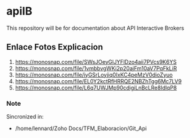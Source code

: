 # apiIB

This repository will be for documentation about API Interactive Brokers


## Enlace Fotos Explicacion

1. https://monosnap.com/file/SWsJOeyGlJYFlDzo4aii7PVcs9K6YS
2. https://monosnap.com/file/1vmbbvgWKi2p20ajFm10aV7PqFkLiR
3. https://monosnap.com/file/iyGSrLoyjiq0IxKC4peMzV0dioZyuo
4. https://monosnap.com/file/EL0Y2kctRfHRRQE2NBZhTgg6Mc7LV9
5. https://monosnap.com/file/L6q7UWJMp90cdigiLnBcLRe8IdlqP8


### Note
Sincronized in:
* /home/lennard/Zoho Docs/TFM_Elaboracion/Git_Api

